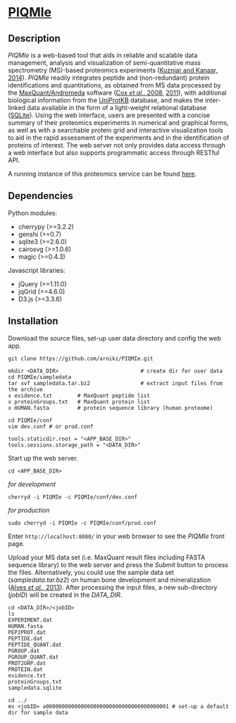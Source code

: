 [PIQMIe](http://piqmie.semiqprot-emc.cloudlet.sara.nl/)
=======

Description
-----------
*PIQMIe* is a web-based tool that aids in reliable and scalable data management, analysis and visualization of semi-quantitative mass spectrometry (MS)-based proteomics experiments ([Kuzniar and Kanaar, 2014](http://www.ncbi.nlm.nih.gov/pubmed/24861615)). *PIQMIe* readily integrates peptide and (non-redundant) protein identifications and quantitations, as obtained from MS data processed by the [MaxQuant/Andromeda](http://maxquant.org) software ([Cox *et al.*, 2008](http://www.ncbi.nlm.nih.gov/pubmed/19029910), [2011](http://www.ncbi.nlm.nih.gov/pubmed/21254760)), with additional biological information from the [UniProtKB](http://www.uniprot.org/) database, and makes the inter-linked data available in the form of a light-weight relational database ([SQLite](http://sqlite.org/)). Using the web interface, users are presented with a concise summary of their proteomics experiments in numerical and graphical forms, as well as with a searchable protein grid and interactive visualization tools to aid in the rapid assessment of the experiments and in the identification of proteins of interest. The web server not only provides data access through a web interface but also supports programmatic access through RESTful API.

A running instance of this proteomics service can be found [here](http://piqmie.biotools.nl).

Dependencies
------------
Python modules:	
+ cherrypy (>=3.2.2)
+ genshi (>=0.7)
+ sqlite3 (>=2.6.0)
+ cairosvg (>=1.0.6)
+ magic (>=0.4.3)

Javascript libraries:
+ jQuery (>=1.11.0)
+ jqGrid (>=4.6.0)
+ D3.js (>=3.3.6)

Installation
------------

Download the source files, set-up user data directory and config the web app.
```
git clone https://github.com/arnikz/PIQMIe.git
```

```
mkdir <DATA_DIR>                          # create dir for user data
cd PIQMIe/sampledata
tar xvf sampledata.tar.bz2                # extract input files from the archive
x evidence.txt        # MaxQuant peptide list
x proteinGroups.txt   # MaxQuant protein list
x HUMAN.fasta         # protein sequence library (human proteome)
```

```
cd PIQMIe/conf
vim dev.conf # or prod.conf

tools.staticdir.root = "<APP_BASE_DIR>"
tools.sessions.storage_path = "<DATA_DIR>"
```

Start up the web server.

```
cd <APP_BASE_DIR>
```

*for development*

```
cherryd -i PIQMIe -c PIQMIe/conf/dev.conf
```

*for production*

```
sudo cherryd -i PIQMIe -c PIQMIe/conf/prod.conf
```

Enter `http://localhost:8080/` in your web browser to see the *PIQMIe* front page.

Upload your MS data set (i.e. MaxQuant result files including FASTA sequence library) to the web server and press the *Submit* button to process the files. Alternatively, you could use the sample data set (*sampledata.tar.bz2*) on human bone development and mineralization ([Alves *et al.*, 2013](http://www.ncbi.nlm.nih.gov/pubmed/23781072)). After processing the input files, a new sub-directory (*jobID*) will be created in the *DATA_DIR*.

```
cd <DATA_DIR>/<jobID>
ls
EXPERIMENT.dat
HUMAN.fasta
PEP2PROT.dat
PEPTIDE.dat
PEPTIDE_QUANT.dat
PGROUP.dat
PGROUP_QUANT.dat
PROT2GRP.dat
PROTEIN.dat
evidence.txt
proteinGroups.txt
sampledata.sqlite
```

```
cd ../
mv <jobID> a000000000000000000000000000000000000001 # set-up a default dir for sample data
```

